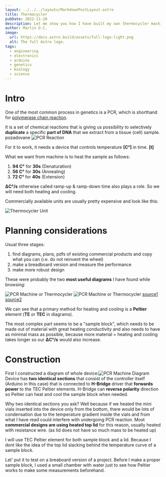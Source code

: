 ```yaml
---
layout: ../../../layouts/MarkdownPostLayout.astro
title: Thermocycler
pubDate: 2022-11-28
description: Let me show you how I have built my own thermocycler machine for PCR reactions in genetics.
author: Martin D.C.
image:
  url: https://docs.astro.build/assets/full-logo-light.png
  alt: The full Astro logo.
tags:
  - engineering
  - electronics
  - arduino
  - genetics
  - biology
  - science
---
```

# Intro

One of the most common process in genetics is a PCR, which is shorthand for [polymerase chain reaction](https://www.bosterbio.com/protocol-and-troubleshooting/pcr-principle).

It is a set of chemical reactions that is giving us possibility to selectively **duplicate** a specific **part of DNA** that we extract from a tissue (cell) sample.
pozadovane
![PCR Reaction](/images/pcr1.png)

For it to work, it needs a device that controls temperature **[C°]** in time. **[t]**

What we want from machine is to heat the sample as follows:

1.  **94 C°** for **30s** (Denaturation)
2.  **56 C°**  for  **30s** (Annealing)
3.  **72 C°** for **40s** (Extension)
   
   **ΔC°/s** otherwise called ramp-up & ramp-down time also plays a role. So we will need both heating and cooling.

Commercially available units are usually pretty expensive and look like this:

![Thermocycler Unit](/images/thermo3.jpg)
# Planning considerations
Usual three stages:

1. find diagrams, plans, pdfs of existing commercial products and copy what you can (i.e. do not reinvent the wheel)
2. make a breadboard version and measure the performance 
3. make more robust design

These were probably the two **most useful diagrams** I have found while browsing:

![PCR Machine or Thermocycler](/images/thermo2.jpg)
![PCR Machine or Thermocycler](/images/thermo1.png)
[source1](https://www.genengnews.com/insights/development-and-evolution-of-pcr/) [source2](https://www.semanticscholar.org/paper/Temperature-Control-for-PCR-Thermocyclers-Based-on-Qiu-Yuan/8d26bb6e109e0f6a9a8ce5929e7fd1c4f334d723/figure/1)

We can see that a primary method for heating and cooling is a **Peltier** element (**TE** or **TEC** in diagrams). 

The most complex part seems to be a "sample block", which needs to be made out of material with great heating conductivity and also needs to have as minimal mass as possible, because more material = heating and cooling takes longer so our **ΔC°/s** would also increase. 
# Construction

First I constructed a diagram of whole device:![PCR Machine Diagram](/images/thermo0.png)
Device has **two identical sections** that consist of the controller itself (Arduino in this case) that is connected to **H-Bridge** driver that **forwards  power** to the TEC Peltier elements.  H-Bridge can **reverse polarity** direction so Peltier can heat and cool the sample block when needed.

Why two identical sections you ask? Well because if we heated the mini vials inserted into the device only from the bottom, there would be lots of condensation due to the temperature gradient inside the vials and from what I have read could interfere with undergoing PCR reaction. Most **commercial designs are using heated top lid** for this reason, usually heated with resistance wire. (as lid does not have so much mass to be heated up) 

I will use TEC Peltier element for both sample block and a lid. Because I dont like the idea of the top lid slacking behind the temperature curve of a sample block.

Let' put it to test on  a breaboard version of a project. Before I make  a proper sample block, I used a small chamber with water just to see how Peltier works to make some measurements beforehand.


